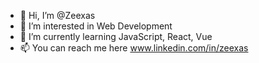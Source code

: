 - 👋 Hi, I’m @Zeexas
- 👀 I’m interested in Web Development
- 🌱 I’m currently learning JavaScript, React, Vue
- 📫 You can reach me here www.linkedin.com/in/zeexas

<!---
Zeexas/Zeexas is a ✨ special ✨ repository because its `README.md` (this file) appears on your GitHub profile.
You can click the Preview link to take a look at your changes.
--->

